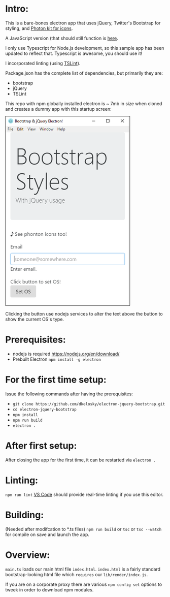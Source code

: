 Intro:
======
This is a bare-bones electron app that uses jQuery, Twitter's Bootstrap for
styling, and [Photon kit for icons](http://photonkit.com/).  

A JavaScript version (that should still function is [here][0].

I only use Typescript for Node.js development, so this sample app has been
updated to reflect that.  Typescript is awesome, you should use it!

I incorporated linting (using [TSLint][1]).

Package.json has the complete list of dependencies, but primarily they are:
* bootstrap
* jQuery
* TSLint  

This repo with npm globally installed electron is ~ 7mb in size when cloned
and creates a dummy app with this startup screen:

![Alt text](images/Screenshot.jpeg?raw=true "Screen shot")

Clicking the button use nodejs services to alter the text above the button to
show the current OS's type.

Prerequisites:
==============
* nodejs is required https://nodejs.org/en/download/
* Prebuilt Electron `npm install -g electron`

For the first time setup:
=========================
Issue the following commands after having the prerequisites:
* `git clone https://github.com/dkelosky/electron-jquery-bootstrap.git`
* `cd electron-jquery-bootstrap`
* `npm install`
* `npm run build`
* `electron .`

After first setup:
==================
After closing the app for the first time, it can be restarted via `electron .`

Linting:
========
`npm run lint`
[VS Code](https://code.visualstudio.com/download) should provide real-time linting if you use this editor.

Building:
=========
(Needed after modifcation to *.ts files) `npm run build` or `tsc` or `tsc --watch` for compile on save and launch the app.

Overview:
=========
`main.ts` loads our main html file `index.html`.  `index.html` is a fairly standard bootstrap-looking html file which 
`requires` our `lib/render/index.js`. 

If you are on a corporate proxy there are various `npm config set` options to
tweek in order to download npm modules.

[0]:https://github.com/dkelosky/electron-jquery-bootstrap/tree/javascript-version
[1]: https://palantir.github.io/tslint/